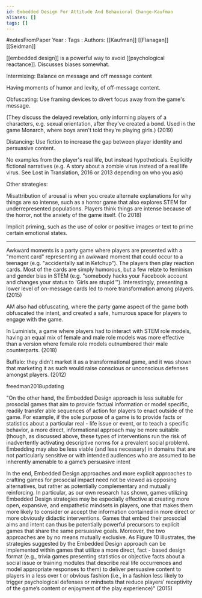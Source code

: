 ```yaml
---
id: Embedded Design For Attitude And Behavioral Change-Kaufman
aliases: []
tags: []
---
```


#notesFromPaper
Year   :
Tags   :
Authors: [[Kaufman]] [[Flanagan]] [[Seidman]]

[[embedded design]] is a powerful way to avoid [[psychological reactance]]. Discusses biases somewhat.

Intermixing: Balance on message and off message content

Having moments of humor and levity, of off-message content.

Obfuscating: Use framing devices to divert focus away from the game's message.

(They discuss the delayed revelation, only informing players of a characters, e.g. sexual orientation, after they've created a bond. Used in the game Monarch, where boys aren't told they're playing girls.) (2019)

Distancing: Use fiction to increase the gap between player identity and persuasive content.

No examples from the player's real life, but instead hypotheticals. Explicitly fictional narratives (e.g. A story about a zombie virus instead of a real life virus. See Lost in Translation, 2016 or 2013 depending on who you ask)

Other strategies: 

Misattribution of arousal is when you create alternate explanations for why things are so intense, such as a horror game that also explores STEM for underrepresented populations. Players think things are intense because of the horror, not the anxiety of the game itself. (To 2018)

Implicit priming, such as the use of color or positive images or text to prime certain emotional states.

---------------

Awkward moments is a party game where players are presented with a "moment card" representing an awkward moment that could occur to a teenager (e.g. "accidentally sat in Ketchup"). The players then play reaction cards. Most of the cards are simply humorous, but a few relate to feminism and gender bias in STEM (e.g. "somebody hacks your Facebook account and changes your status to 'Girls are stupid'"). Interestingly, presenting a lower level of on-message cards led to more transformation among players. (2015) 

AM also had obfuscating, where the party game aspect of the game both obfuscated the intent, and created a safe, humurous space for players to engage with the game.

In Luminists, a game where players had to interact with STEM role models, having an equal mix of female and male role models was more effective than a version where female role models outnumbered their male counterparts. (2018)

Buffalo: they didn't market it as a transformational game, and it was shown that marketing it as such would raise conscious or unconscious defenses amongst players. (2012)

freedman2018updating

"On the other hand, the Embedded Design approach is less suitable for prosocial games that aim to provide factual information or model specific, readily transfer able sequences of action for players to enact outside of the game. For example, if the sole purpose of a game is to provide facts or statistics about a particular real - life issue or event, or to teach a specific behavior, a more direct, informational approach may be more suitable (though, as discussed above, these types of interventions run the risk of inadvertently activating descriptive norms for a prevalent social problem). Embedding may also be less viable (and less necessary) in domains that are not particularly sensitive or with intended audiences who are assumed to be inherently amenable to a game’s persuasive intent

In the end, Embedded Design approaches and more explicit approaches to crafting games for prosocial impact need not be viewed as opposing alternatives, but rather as potentially complementary and mutually reinforcing. In particular, as our own research has shown, games utilizing Embedded Design strategies may be especially effective at creating more open, expansive, and empathetic mindsets in players, one that makes them more likely to consider or accept the information contained in more direct or more obviously didactic interventions. Games that embed their prosocial aims and intent can thus be potentially powerful precursors to explicit games that share the same persuasive goals. Moreover, the two approaches are by no means mutually exclusive. As Figure 10 illustrates, the strategies suggested by the Embedded Design approach can be implemented within games that utilize a more direct, fact - based design format (e.g., trivia games presenting statistics or objective facts about a social issue or training modules that describe real life occurrences and model appropriate responses to them) to deliver persuasive content to players in a less over t or obvious fashion (i.e., in a fashion less likely to trigger psychological defenses or mindsets that reduce players’ receptivity of the game’s content or enjoyment of the play experience)" (2015)
